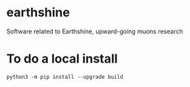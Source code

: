 # earthshine
Software related to Earthshine, upward-going muons research

# To do a local install
```
python3 -m pip install --upgrade build
```

